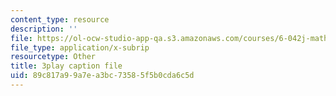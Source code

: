 ```yaml
---
content_type: resource
description: ''
file: https://ol-ocw-studio-app-qa.s3.amazonaws.com/courses/6-042j-mathematics-for-computer-science-spring-2015/89c817a99a7ea3bc73585f5b0cda6c5d_MMn7q1M7pGI.srt
file_type: application/x-subrip
resourcetype: Other
title: 3play caption file
uid: 89c817a9-9a7e-a3bc-7358-5f5b0cda6c5d
---
```

